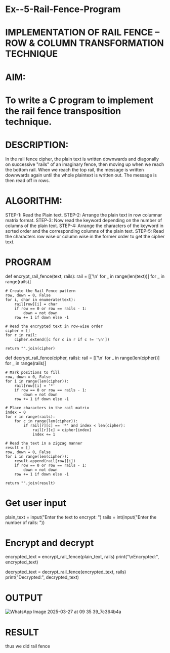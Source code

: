 # Ex--5-Rail-Fence-Program

# IMPLEMENTATION OF RAIL FENCE – ROW & COLUMN TRANSFORMATION TECHNIQUE

# AIM:

# To write a C program to implement the rail fence transposition technique.

# DESCRIPTION:

In the rail fence cipher, the plain text is written downwards and diagonally on successive "rails" of an imaginary fence, then moving up when we reach the bottom rail. When we reach the top rail, the message is written downwards again until the whole plaintext is written out. The message is then read off in rows.

# ALGORITHM:

STEP-1: Read the Plain text.
STEP-2: Arrange the plain text in row columnar matrix format.
STEP-3: Now read the keyword depending on the number of columns of the plain text.
STEP-4: Arrange the characters of the keyword in sorted order and the corresponding columns of the plain text.
STEP-5: Read the characters row wise or column wise in the former order to get the cipher text.

# PROGRAM
def encrypt_rail_fence(text, rails):
    rail = [['\n' for _ in range(len(text))] for _ in range(rails)]
    
    # Create the Rail Fence pattern
    row, down = 0, False
    for i, char in enumerate(text):
        rail[row][i] = char
        if row == 0 or row == rails - 1:
            down = not down
        row += 1 if down else -1
    
    # Read the encrypted text in row-wise order
    cipher = []
    for r in rail:
        cipher.extend([c for c in r if c != '\n'])
    
    return "".join(cipher)

def decrypt_rail_fence(cipher, rails):
    rail = [['\n' for _ in range(len(cipher))] for _ in range(rails)]
    
    # Mark positions to fill
    row, down = 0, False
    for i in range(len(cipher)):
        rail[row][i] = '*'
        if row == 0 or row == rails - 1:
            down = not down
        row += 1 if down else -1
    
    # Place characters in the rail matrix
    index = 0
    for r in range(rails):
        for c in range(len(cipher)):
            if rail[r][c] == '*' and index < len(cipher):
                rail[r][c] = cipher[index]
                index += 1
    
    # Read the text in a zigzag manner
    result = []
    row, down = 0, False
    for i in range(len(cipher)):
        result.append(rail[row][i])
        if row == 0 or row == rails - 1:
            down = not down
        row += 1 if down else -1
    
    return "".join(result)

# Get user input
plain_text = input("Enter the text to encrypt: ")
rails = int(input("Enter the number of rails: "))

# Encrypt and decrypt
encrypted_text = encrypt_rail_fence(plain_text, rails)
print("\nEncrypted:", encrypted_text)

decrypted_text = decrypt_rail_fence(encrypted_text, rails)
print("Decrypted:", decrypted_text)

# OUTPUT
![WhatsApp Image 2025-03-27 at 09 35 39_7c364b4a](https://github.com/user-attachments/assets/04989829-cf38-4edb-81e6-b9795784b20c)


# RESULT
thus we did rail fence
